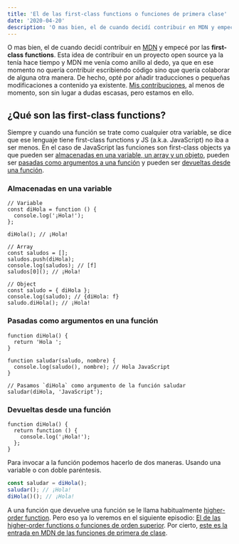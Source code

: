 ```yaml
---
title: 'El de las first-class functions o funciones de primera clase'
date: '2020-04-20'
description: 'O mas bien, el de cuando decidí contribuir en MDN y empecé por las first-class functions.'
---
```


O mas bien, el de cuando decidí contribuir en [MDN](https://wiki.developer.mozilla.org/es/) y empecé por las **first-class functions**. Esta idea de contribuir en un proyecto open source ya la tenía hace tiempo y MDN me venía como anillo al dedo, ya que en ese momento no quería contribuir escribiendo código sino que quería colaborar de alguna otra manera. De hecho, opté por añadir traducciones o pequeñas modificaciones a contenido ya existente. [Mis contribuciones](https://wiki.developer.mozilla.org/es/profiles/l1oret), al menos de momento, son sin lugar a dudas escasas, pero estamos en ello.

## ¿Qué son las first-class functions?

Siempre y cuando una función se trate como cualquier otra variable, se dice que ese lenguaje tiene first-class functions y JS (a.k.a. JavaScript) no iba a ser menos. En el caso de JavaScript las funciones son first-class objects ya que pueden ser [almacenadas en una variable, un array y un objeto](#almacenadas-en-una-variable), pueden ser [pasadas como argumentos a una función](#pasadas-como-argumentos-en-una-función) y pueden ser [devueltas desde una función](#devueltas-desde-una-función).

### Almacenadas en una variable

```javascript{2-4,10,15}
// Variable
const diHola = function () {
  console.log('¡Hola!');
};

diHola(); // ¡Hola!

// Array
const saludos = [];
saludos.push(diHola);
console.log(saludos); // [f]
saludos[0](); // ¡Hola!

// Object
const saludo = { diHola };
console.log(saludo); // {diHola: f}
saludo.diHola(); // ¡Hola!
```

### Pasadas como argumentos en una función

```javascript{10}
function diHola() {
  return 'Hola ';
}

function saludar(saludo, nombre) {
  console.log(saludo(), nombre); // Hola JavaScript
}

// Pasamos `diHola` como argumento de la función saludar
saludar(diHola, 'JavaScript');
```

### Devueltas desde una función

```javascript{2-4}
function diHola() {
  return function () {
    console.log('¡Hola!');
  };
}
```

Para invocar a la función podemos hacerlo de dos maneras. Usando una variable o
con doble paréntesis.

```javascript
const saludar = diHola();
saludar(); // ¡Hola!
diHola()(); // ¡Hola!
```

A una función que devuelve una función se le llama habitualmente [higher-order
function](/higher-order-functions). Pero eso ya lo veremos en el siguiente episodio: [El de las higher-order functions o funciones de orden superior](/higher-order-functions). Por cierto, [este es la entrada en MDN de las funciones de primera de clase](https://developer.mozilla.org/es/docs/Glossary/Funcion_de_primera_clase).
